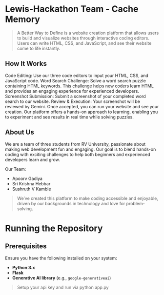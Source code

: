 # Lewis-Hackathon Team - Cache Memory
> A Better Way to Define is a website creation platform that allows users to build and visualize websites through interactive coding editors. Users can write HTML, CSS, and JavaScript, and see their website come to life instantly.

## How It Works
Code Editing: Use our three code editors to input your HTML, CSS, and JavaScript code.
Word Search Challenge: Solve a word search puzzle containing HTML keywords. This challenge helps new coders learn HTML and provides an engaging experience for experienced developers.
Screenshot Submission: Submit a screenshot of your completed word search to our website.
Review & Execution: Your screenshot will be reviewed by Gemini. Once accepted, you can run your website and see your creation.
Our platform offers a hands-on approach to learning, enabling you to experiment and see results in real time while solving puzzles.

## About Us
We are a team of three students from RV University, passionate about making web development fun and engaging. Our goal is to blend hands-on coding with exciting challenges to help both beginners and experienced developers learn and grow.

Our Team:

- Apoorv Gadiya
- Sri Krishna Hebbar
- Sushruth V Kamble
> We’ve created this platform to make coding accessible and enjoyable, driven by our backgrounds in technology and love for problem-solving.


# Running the Repository

## Prerequisites

Ensure you have the following installed on your system:

- **Python 3.x**
- **Flask**
- **Generative AI library** (e.g., `google-generativeai`)
 
> Setup your api key and run via python app.py